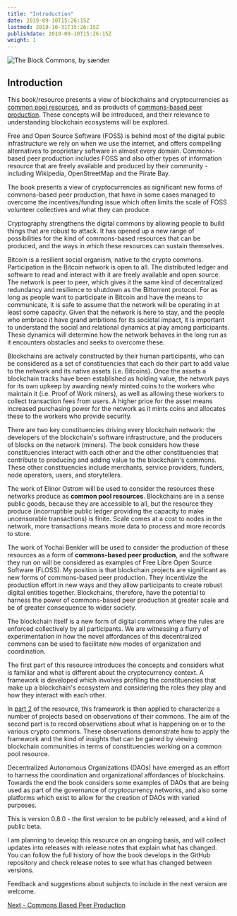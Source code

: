 ```yaml
---
title: "Introduction"
date: 2019-09-10T15:26:15Z
lastmod: 2019-10-31T15:26:15Z
publishdate: 2019-09-10T15:26:15Z
weight: 1
---
```


![The Block Commons, by sænder](/the-block-commons.jpg)

## Introduction

This book/resource presents a view of blockchains and cryptocurrencies as [common pool resources](https://en.wikipedia.org/wiki/Common-pool_resource), and as products of [commons-based peer production](https://en.wikipedia.org/wiki/Commons-based_peer_production). These concepts will be introduced, and their relevance to understanding blockchain ecosystems will be explored. 

Free and Open Source Software (FOSS) is behind most of the digital public infrastructure we rely on when we use the internet, and offers compelling alternatives to proprietary software in almost every domain. Commons-based peer production includes FOSS and also other types of information resource that are freely available and produced by their community - including Wikipedia, OpenStreetMap and the Pirate Bay.

The book presents a view of cryptocurrencies as significant new forms of commons-based peer production, that have in some cases managed to overcome the incentives/funding issue which often limits the scale of FOSS volunteer collectives and what they can produce.

Cryptography strengthens the digital commons by allowing people to build things that are robust to attack. It has opened up a new range of possibilities for the kind of commons-based resources that can be produced, and the ways in which these resources can sustain themselves.

Bitcoin is a resilient social organism, native to the crypto commons. Participation in the Bitcoin network is open to all. The distributed ledger and software to read and interact with it are freely available and open source. The network is peer to peer, which gives it the same kind of decentralized redundancy and resilience to shutdown as the Bittorrent protocol. For as long as people want to participate in Bitcoin and have the means to communicate, it is safe to assume that the network will be operating in at least some capacity. Given that the network is here to stay, and the people who embrace it have grand ambitions for its societal impact, it is important to understand the social and relational dynamics at play among participants. These dynamics will determine how the network behaves in the long run as it encounters obstacles and seeks to overcome these.

Blockchains are actively constructed by their human participants, who can be considered as a set of constituencies that each do their part to add value to the network and its native assets (i.e. Bitcoins). Once the assets a blockchain tracks have been established as holding value, the network pays for its own upkeep by awarding newly minted coins to the workers who maintain it (i.e. Proof of Work miners), as well as allowing these workers to collect transaction fees from users. A higher price for the asset means increased purchasing power for the network as it mints coins and allocates these to the workers who provide security.

There are two key constituencies driving every blockchain network: the developers of the blockchain's software infrastructure, and the producers of blocks on the network (miners). The book considers how these constituencies interact with each other and the other constituencies that contribute to producing and adding value to the blockchain's commons. These other constituencies include merchants, service providers, funders, node operators, users, and storytellers.

The work of Elinor Ostrom will be used to consider the resources these networks produce as **common pool resources**. Blockchains are in a sense public goods, because they are accessible to all, but the resource they produce (incorruptible public ledger providing the capacity to make uncensorable transactions) is finite. Scale comes at a cost to nodes in the network, more transactions means more data to process and more records to store.

The work of Yochai Benkler will be used to consider the production of these resources as a form of **commons-based peer production**, and the software they run on will be considered as examples of Free Libre Open Source Software (FLOSS). My position is that blockchain projects are significant as new forms of commons-based peer production. They incentivize the production effort in new ways and they allow participants to create robust digital entities together. Blockchains, therefore, have the potential to harness the power of commons-based peer production at greater scale and be of greater consequence to wider society.

The blockchain itself is a new form of digital commons where the rules are enforced collectively by all participants. We are witnessing a flurry of experimentation in how the novel affordances of this decentralized commons can be used to facilitate new modes of organization and coordination. 

The first part of this resource introduces the concepts and considers what is familiar and what is different about the cryptocurrency context. A framework is developed which involves profiling the constituencies that make up a blockchain's ecosystem and considering the roles they play and how they interact with each other. 

In [part 2](/governance/) of the resource, this framework is then applied to characterize a number of projects based on observations of their commons. The aim of the second part is to record observations about what is happening on or to the various crypto commons. These observations demonstrate how to apply the framework and the kind of insights that can be gained by viewing blockchain communities in terms of constituencies working on a common pool resource.

Decentralized Autonomous Organizations (DAOs) have emerged as an effort to harness the coordination and organizational affordances of blockchains. Towards the end the book considers some examples of DAOs that are being used as part of the governance of cryptocurrency networks, and also some platforms which exist to allow for the creation of DAOs with varied purposes.

This is version 0.8.0 - the first version to be publicly released, and a kind of public beta.

I am planning to develop this resource on an ongoing basis, and will collect updates into releases with release notes that explain what has changed. You can follow the full history of how the book develops in the GitHub repository and check release notes to see what has changed between versions.

Feedback and suggestions about subjects to include in the next version are welcome. 

[Next - Commons Based Peer Production](/commons-based-peer-production/)